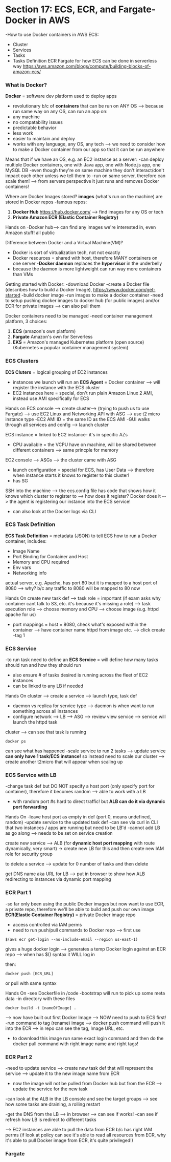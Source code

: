 # Section 17: ECS, ECR, and Fargate-Docker in AWS 
-How to use Docker containers in AWS
ECS: 
* Cluster 
* Services
* Tasks 
* Tasks Definition
ECR
Fargate for how ECS can be done in serverless way
https://aws.amazon.com/blogs/compute/building-blocks-of-amazon-ecs/

### What is Docker? 
**Docker** = software dev platform used to deploy apps
* revolutionary b/c of **containers** that can be run on ANY OS 
--> because run same way on any OS, can run an app on: 
* any machine 
* no compatability issues 
* predictable behavior 
* less work 
* easier to maintain and deploy 
* works with any language, any OS, any tech
--> we need to consider how to make a Docker container from our app so that it can be run anywhere 

Means that if we have an OS, e.g. an EC2 instance as a server: 
-can deploy multiple Docker containers, one with Java app, one with Node.js app, one MySQL DB
-even though they're on same machine they don't interact/don't impact each other unless we tell them to 
-run on same server, therefore can scale them!
--> from servers perspective it just runs and removes Docker containers! 

Where are Docker Images stored? 
**images** (what's run on the machine) are stored in Docker repos 
-famous repos: 
1. **Docker Hub** https://hub.docker.com/ --> find images for any OS or tech
1. **Private Amazon ECR (Elastic Container Registry)** 

Hands on
-Docker hub--> can find any images we're interested in, even Amazon stuff! all public

Difference between Docker and a Virtual Machine(VM)? 
* Docker is sort of virtualization tech, not not exactly 
* Docker resources = shared with host, therefore MANY containers on one server 
-**Docker daemon** replaces the **hypervisor** in the underbelly 
* because the daemon is more lightweight can run way more containers than VMs

Getting started with Docker: 
-download Docker 
-create a Docker file (describes how to build a Docker Image), https://www.docker.com/get-started
-build docker image
-run images to make a docker container 
-need to setup pushing docker images to docker hub (for public images) and/or ECR for private images --> can also pull them 

Docker containers need to be managed 
-need container management platform, 3 choices: 
1. **ECS** (amazon's own platform)
1. **Fargate** Amazon's own for Serverless
1. **EKS** = Amazon's managed Kubernetes platform (open source) (Kubernetes = popular container management system)

### ECS Clusters
**ECS Cluters** = logical grouping of EC2 instances 
* instances we launch will run an **ECS Agent** = Docker container --> will register the instance with the ECS cluster
* EC2 instances here = special, don't run plain Amazon Linux 2 AMI, instead use AMI specifically for ECS

Hands on 
ECS console --> create cluster--> (trying to push us to use Fargate) --> use EC2 Linux and Networking API with ASG --> use t2 micro instance type 
-EC2 AMI ID = the same ID as the ECS AMI 
-GUI walks through all services and config --> launch cluster

ECS instance = linked to EC2 instance- it's in specific AZs
* CPU available = the VCPU have on machine, will be shared between different containers --> same princple for memory 

EC2 console --> ASGs --> the cluster came with ASG
* launch configuration = special for ECS, has User Data --> therefore when instance starts it knows to register to this cluster! 
* has SG

SSH into the machine --> the ecs.config file has code that shows how it knows which cluster to register to --> how does it register? Docker does it --> the agent is registering our instance into the ECS service!
* can also look at the Docker logs via CLI 

### ECS Task Definition 
**ECS Task Definition** = metadata (JSON) to tell ECS how to run a Docker container, includes: 
* Image Name 
* Port Binding for Container and Host 
* Memory and CPU required 
* Env vars 
* Networking info 

actual server, e.g. Apache, has port 80 but it is mapped to a host port of 8080 --> why? b/c any traffic to 8080 will be mapped to 80 now 

Hands On 
create new task def --> task role = important (if exam asks why container cant talk to S3, etc. it's because it's missing a role) --> task execution role --> choose memory and CPU --> choose image (e.g. httpd apache for us)
* port mappings = host = 8080, check what's exposed within the container 
--> have container name httpd from image etc. --> click create 
-tag 1 

### ECS Service
-to run task need to define an **ECS Service** = will define how many tasks should run and how they should run 
* also ensure # of tasks desired is running across the fleet of EC2 instances
* can be linked to any LB if needed 

Hands On 
cluster --> create a service --> launch type, task def
* daemon vs replica for service type --> daemon is when want to run something across all instances
* configure network --> LB --> ASG --> review
view service --> service will launch the httpd task 

cluster --> can see that task is running 
```
docker ps
```
can see what has happened 
-scale service to run 2 tasks --> update service 
**can only have 1 task/ECS instance!** so instead need to scale our cluster --> create another t2micro that will appear when scaling up 

### ECS Service with LB 
-change task def but DO NOT specify a host port (only specify port for container), therefore it becomes random --> able to work with a LB 
- with random port #s hard to direct traffic! but **ALB can do it via dynamic port forwarding**

Hands On 
-leave host port as empty in def (port 0, means undefined, random)
-update service to the updated task def
-can see via curl in CLI that two instances / apps are running but need to be LB'd 
-cannot add LB as go along --> needs to be set on service creation 

create new service --> ALB (for **dynamic host port mapping** with route dynamically, very smart) -> create new LB for this and then create new IAM role for security group 

to delete a service --> update for 0 number of tasks and then delete 

get DNS name aka URL for LB --> put in browser to show how ALB redirecting to instances via dynamic port mapping 

### ECR Part 1
-so far only been using the public Docker images but now want to use ECR, a private repo, therefore we'll be able to build and push our own image 
**ECR(Elastic Container Registry)** = private Docker image repo 
* access controlled via IAM perms
* need to run push/pull commands to Docker repo --> first use 
```
$(aws ecr get-login --no-include-email --region us-east-1)
```
gives a huge docker login --> generates a temp Docker login against an ECR repo --> when has $() syntax it WILL log in 

then:
```
docker push [ECR_URL]
```
or pull with same syntax 

Hands On 
-see Dockerfile in /code 
-bootstrap will run to pick up some meta data 
-in directory with these files
```
docker build -t [nameOfImage] .
```
--> now have built out first Docker Image 
--> NOW need to push to ECS first! 
-run command to tag (rename) image 
--> docker push command will push it into the ECR --> in repo can see the tag, Image URL, etc. 
* to download this image run same exact login command and then do the docker pull command with right image name and right tags! 

### ECR Part 2
-need to update service --> create new task def that will represent the service --> update it to the new image name from ECR
* now the image will not be pulled from Docker hub but from the ECR
--> update the service for the new task 

-can look at the ALB in the LB console and see the target groups --> see how some tasks are draining, a rolling restart

-get the DNS from the LB --> in browser --> can see if works! 
-can see if refresh how LB is redirect to different tasks 

--> EC2 instances are able to pull the data from ECR b/c has right IAM perms (if look at policy can see it's able to read all resources from ECR, why it's able to pull Docker image from ECR, it's quite privileged!)

### Fargate 

